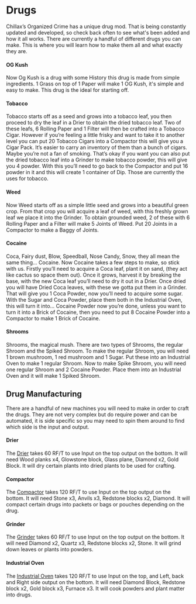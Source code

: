 # Drugs 
Chillax’s Organized Crime has a unique drug mod. That is being constantly updated and developed, so check back often to see what's been added and how it all works. There are currently a handful of different drugs you can make. This is where you will learn how to make them all and what exactly they are.
#### OG Kush 
Now Og Kush is a drug with some History this drug is made from simple ingredients. 1 Grass on top of 1 Paper will make 1 OG Kush, it's simple and easy to make. This drug is the ideal for starting off.	
#### Tobacco
Tobacco starts off as a seed and grows into a tobacco leaf, you then proceed to dry the leaf in a Drier to obtain the dried tobacco leaf. Two of these leafs, 6 Rolling Paper and 1 Filter will then be crafted into a Tobacco Cigar. However if you’re feeling a little frisky and want to take it to another level you can put 20 Tobacco Cigars into a Compactor this will give you a Cigar Pack. It’s easier to carry an inventory of them than a bunch of cigars. Maybe you’re not a fan of smoking. That’s okay if you want you can also put the dried tobacco leaf into a Grinder to make tobacco powder, this will give you 4 powder. With this you’ll need to go back to the Compactor and put 16 powder in it and this will create 1 container of Dip. Those are currently the uses for tobacco. 
#### Weed 
Now Weed starts off as a simple little seed and grows into a beautiful green crop. From that crop you will acquire a leaf of weed, with this freshly grown leaf we place it into the Grinder. To obtain grounded weed, 2 of these with 6 Rolling Paper and a Filter will make 5 Joints of Weed. Put 20 Joints in a Compactor to make a Baggy of Joints. 
#### Cocaine 
Coca, Fairy dust, Blow, Speedball, Nose Candy, Snow, they all mean the same thing… Cocaine. Now Cocaine takes a few steps to make, so stick with us. Firstly you’ll need to acquire a Coca leaf, plant it on sand, (they act like cactus so space them out). Once it grows, harvest it by breaking the base, with the new Coca leaf you’ll need to dry it out in a Drier. Once dried you will have Dried Coca leaves, with these we gotta put them in a Grinder. That will give you 1 Coca Powder, now you’ll need to acquire some sugar. With the Sugar and Coca Powder, place them both in the Industrial Oven, this will turn it into… Cocaine Powder now you’re done, unless you want to turn it into a Brick of Cocaine, then you need to put 8 Cocaine Powder into a Compactor to make 1 Brick of Cocaine.
#### Shrooms 
Shrooms, the magical mush. There are two types of Shrooms, the regular Shroom and the Spiked Shroom. To make the regular Shroom, you will need 1 brown mushroom, 1 red mushroom and 1 Sugar. Put these into an Industrial Oven to make 1 regular Shroom. Now to make Spike Shroom, you will need one regular Shroom and 2 Cocaine Powder. Place them into an Industrial Oven and it will make 1 Spiked Shroom.
## Drug Manufacturing 
There are a handful of new machines you will need to make in order to craft the drugs. They are not very complex but do require power and can be automated, it is side specific so you may need to spin them around to find which side is the input and output.
#### Drier 
The [Drier](https://user-images.githubusercontent.com/40803035/151986897-fe05d5a5-af02-4f81-8922-6c6173a8851a.PNG) takes 60 RF/T to use Input on the top output on the bottom. It will need Wood planks x4, Glowstone block, Glass plane, Diamond x2, Gold Block. It will dry certain plants into dried plants to be used for crafting.
#### Compactor 
The [Compactor](https://user-images.githubusercontent.com/40803035/151986895-f9bcef57-66e0-47ef-9276-d6afaef02e47.PNG) takes 120 RF/T to use Input on the top output on the bottom. It will need Stone x3, Anvils x3, Redstone blocks x2, Diamond. It will compact certain drugs into packets or bags or pouches depending on the drug.
#### Grinder
The [Grinder](https://user-images.githubusercontent.com/40803035/151986898-d5cdd642-4e51-4d37-8971-7a7919ef7358.PNG) takes 60 RF/T to use Input on the top output on the bottom. It will need Diamond x2, Quartz x3, Redstone blocks x2, Stone. It will grind down leaves or plants into powders.
#### Industrial Oven
The [Industrial Oven](https://user-images.githubusercontent.com/40803035/151986621-a191b686-dd61-4d3b-8ec4-fc7ccaa16412.PNG) takes 120 RF/T to use Input on the top, and Left, back and Right side output on the bottom. It will need Diamond Block, Redstone block x2, Gold block x3, Furnace x3. It will cook powders and plant matter into drugs.




